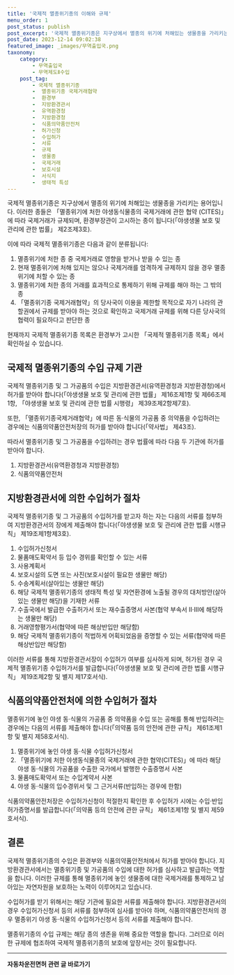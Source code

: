 ```yaml
---
title: '국제적 멸종위기종의 이해와 규제'
menu_order: 1
post_status: publish
post_excerpt: '국제적 멸종위기종은 지구상에서 멸종의 위기에 처해있는 생물종을 가리키는 용어입니다. 이러한 종들은  멸종위기에 처한 야생동식물종의 국제거래에 관한 협약  CITES  에 따라 국제거래가 규제되며, 환경부장관이 고시하는 종이 됩니다  야생생물 보호 및 관리에 관한 법률  제2조제3호 .'
post_date: 2023-12-14 09:02:38
featured_image: _images/무역출입국.png
taxonomy:
    category:
        - 무역출입국
        - 무역제도Ⅱ수입
    post_tag:
        - 국제적 멸종위기종
        -  멸종위기종 국제거래협약
        -  환경부
        -  지방환경관서
        -  유역환경청
        -  지방환경청
        -  식품의약품안전처
        -  허가신청
        -  수입허가
        -  서류
        -  규제
        -  생물종
        -  국제거래
        -  보호시설
        -  서식지
        -  생태적 특성
---
```




국제적 멸종위기종은 지구상에서 멸종의 위기에 처해있는 생물종을 가리키는 용어입니다. 이러한 종들은 「멸종위기에 처한 야생동식물종의 국제거래에 관한 협약 (CITES)」에 따라 국제거래가 규제되며, 환경부장관이 고시하는 종이 됩니다(「야생생물 보호 및 관리에 관한 법률」 제2조제3호).

이에 따라 국제적 멸종위기종은 다음과 같이 분류됩니다:
1. 멸종위기에 처한 종 중 국제거래로 영향을 받거나 받을 수 있는 종
2. 현재 멸종위기에 처해 있지는 않으나 국제거래를 엄격하게 규제하지 않을 경우 멸종위기에 처할 수 있는 종
3. 멸종위기에 처한 종의 거래를 효과적으로 통제하기 위해 규제를 해야 하는 그 밖의 종
4. 「멸종위기종 국제거래협약」의 당사국이 이용을 제한할 목적으로 자기 나라의 관할권에서 규제를 받아야 하는 것으로 확인하고 국제거래 규제를 위해 다른 당사국의 협력이 필요하다고 판단한 종

현재까지 국제적 멸종위기종 목록은 환경부가 고시한 「국제적 멸종위기종 목록」에서 확인하실 수 있습니다.

## 국제적 멸종위기종의 수입 규제 기관

국제적 멸종위기종 및 그 가공품의 수입은 지방환경관서(유역환경청과 지방환경청)에서 허가를 받아야 합니다(「야생생물 보호 및 관리에 관한 법률」 제16조제1항 및 제66조제1항, 「야생생물 보호 및 관리에 관한 법률 시행령」 제39조제2항제7호).

또한, 「멸종위기종국제거래협약」에 따른 동·식물의 가공품 중 의약품을 수입하려는 경우에는 식품의약품안전처장의 허가를 받아야 합니다(「약사법」 제43조).

따라서 멸종위기종 및 그 가공품을 수입하려는 경우 법률에 따라 다음 두 기관에 허가를 받아야 합니다.

1. 지방환경관서(유역환경청과 지방환경청)
2. 식품의약품안전처

## 지방환경관서에 의한 수입허가 절차

국제적 멸종위기종 및 그 가공품의 수입허가를 받고자 하는 자는 다음의 서류를 첨부하여 지방환경관서의 장에게 제출해야 합니다(「야생생물 보호 및 관리에 관한 법률 시행규칙」 제19조제1항제3호).

1. 수입허가신청서
2. 물품매도확약서 등 입수 경위를 확인할 수 있는 서류
3. 사용계획서
4. 보호시설의 도면 또는 사진(보호시설이 필요한 생물만 해당)
5. 수송계획서(살아있는 생물만 해당)
6. 해당 국제적 멸종위기종의 생태적 특성 및 자연환경에 노출될 경우의 대처방안(살아있는 생물만 해당)을 기재한 서류
7. 수출국에서 발급한 수출허가서 또는 재수출증명서 사본(협약 부속서 Ⅱ·Ⅲ에 해당하는 생물만 해당)
8. 거래영향평가서(협약에 따른 해상반입만 해당함)
9. 해당 국제적 멸종위기종이 적법하게 어획되었음을 증명할 수 있는 서류(협약에 따른 해상반입만 해당함)

이러한 서류를 통해 지방환경관서장이 수입허가 여부를 심사하게 되며, 허가된 경우 국제적 멸종위기종 수입허가서를 발급합니다(「야생생물 보호 및 관리에 관한 법률 시행규칙」 제19조제2항 및 별지 제17호서식).

## 식품의약품안전처에 의한 수입허가 절차

멸종위기에 놓인 야생 동·식물의 가공품 중 의약품을 수입 또는 공해를 통해 반입하려는 경우에는 다음의 서류를 제출해야 합니다(「의약품 등의 안전에 관한 규칙」 제61조제1항 및 별지 제58호서식).

1. 멸종위기에 놓인 야생 동·식물 수입허가신청서
2. 「멸종위기에 처한 야생동식물종의 국제거래에 관한 협약(CITES)」에 따라 해당 야생 동·식물의 가공품을 수출한 국가에서 발행한 수출증명서 사본
3. 물품매도확약서 또는 수입계약서 사본
4. 야생 동·식물의 입수경위서 및 그 근거서류(반입하는 경우에 한함)

식품의약품안전처장은 수입허가신청이 적절한지 확인한 후 수입허가 시에는 수입·반입허가증명서를 발급합니다(「의약품 등의 안전에 관한 규칙」 제61조제1항 및 별지 제59호서식).

## 결론

국제적 멸종위기종의 수입은 환경부와 식품의약품안전처에서 허가를 받아야 합니다. 지방환경관서에서는 멸종위기종 및 가공품의 수입에 대한 허가를 심사하고 발급하는 역할을 합니다. 이러한 규제를 통해 멸종위기에 놓인 생물종에 대한 국제거래를 통제하고 남아있는 자연자원을 보호하는 노력이 이루어지고 있습니다.

수입허가를 받기 위해서는 해당 기관에 필요한 서류를 제출해야 합니다. 지방환경관서의 경우 수입허가신청서 등의 서류를 첨부하여 심사를 받아야 하며, 식품의약품안전처의 경우 멸종위기 야생 동·식물의 수입허가신청서 등의 서류를 제출해야 합니다.

멸종위기종의 수입 규제는 해당 종의 생존을 위해 중요한 역할을 합니다. 그러므로 이러한 규제에 협조하여 국제적 멸종위기종의 보호에 앞장서는 것이 필요합니다.
<!-- wp:separator -->
<hr class="wp-block-separator has-alpha-channel-opacity"/>
<!-- /wp:separator -->

<!-- wp:group {"backgroundColor":"base","layout":{"type":"constrained"}} -->
<div class="wp-block-group has-base-background-color has-background"><!-- wp:paragraph {"align":"center","fontSize":"medium"} -->
<p class="has-text-align-center has-large-font-size"><strong>자동차운전면허 관련 글 바로가기</strong></p>
<!-- /wp:paragraph -->


<!-- wp:latest-posts
{"categories":[{"id":2641,"count":19,"description":"","link":"https://uknowlaw.com/category/%ec%9e%90%eb%8f%99%ec%b0%a8%ec%9a%b4%ec%a0%84%eb%a9%b4%ed%97%88/","name":"자동차운전면허","slug":"자동차운전면허","taxonomy":"category","parent":0,"meta":[],"_links":{"self":[{"href":"https://uknowlaw.com/wp-json/wp/v2/categories/2641"}],"collection":[{"href":"https://uknowlaw.com/wp-json/wp/v2/categories"}],"about":[{"href":"https://uknowlaw.com/wp-json/wp/v2/taxonomies/category"}],"wp:post_type":[{"href":"https://uknowlaw.com/wp-json/wp/v2/posts?categories=2641"}],"curies":[{"name":"wp","href":"https://api.w.org/{rel}","templated":true}]}}],"postsToShow":100,"excerptLength":28,"postLayout":"grid","columns":2,"featuredImageAlign":"left","featuredImageSizeSlug":"large","fontSize":"small"} /--></div>
<!-- /wp:group -->